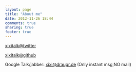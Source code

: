 ```yaml
---
layout: page
title: "About me"
date: 2012-11-26 18:44
comments: true
sharing: true
footer: true
---
```


[xixitalk@twitter](http://twitter.com/xixitalk)

[xixitalk@github](http://github.com/xixitalk)

Google Talk/jabber: xixi@draugr.de (Only instant msg,NO mail)
